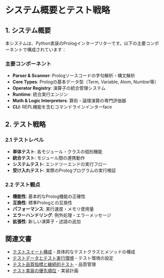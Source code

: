 # システム概要とテスト戦略

## 1. システム概要

本システムは、Python実装のPrologインタープリターです。以下の主要コンポーネントで構成されています：

### 主要コンポーネント
- **Parser & Scanner**: Prologソースコードの字句解析・構文解析
- **Core Types**: Prologの基本データ型（Term, Variable, Atom, Number等）
- **Operator Registry**: 演算子の統合管理システム
- **Runtime**: 統合実行エンジン
- **Math & Logic Interpreters**: 算術・論理演算の専門評価器
- **CLI**: REPL機能を含むコマンドラインインターface

## 2. テスト戦略

### 2.1 テストレベル
- **単体テスト**: 各モジュール・クラスの個別機能
- **統合テスト**: モジュール間の連携動作
- **システムテスト**: エンドツーエンドの実行フロー
- **受け入れテスト**: 実際のPrologプログラムの実行検証

### 2.2 テスト観点
- **機能性**: 基本的なProlog機能の正確性
- **互換性**: 標準Prologとの互換性
- **パフォーマンス**: 実行速度・メモリ使用量
- **エラーハンドリング**: 例外処理・エラーメッセージ
- **拡張性**: 新しい演算子・述語の追加

## 関連文書

- [テストスイート構成](./02_test_suite_structure.md) - 具体的なテストクラスとメソッドの構成
- [テストデータとテスト実行環境](./03_test_data_and_environment.md) - テスト環境の設定
- [テスト品質指標と継続的テスト](./04_quality_metrics_and_ci.md) - 品質管理
- [テスト実装の優先順位](./05_implementation_priority.md) - 実装計画